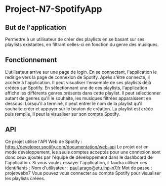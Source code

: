 # Project-N7-SpotifyApp

## But de l'application
Permettre à un utilisateur de créer des playlists en se basant sur ses playlists existantes, en filtrant celles-ci en fonction du genre des musiques.

## Fonctionnement
L'utilisateur arrive sur une page de login. En se connectant, l'application le redirige vers la page de connexion de Spotify.
Après s'être connecté, il accède à l'application. Il peut visualiser l'ensemble de ses playlists déjà créées sur Spotify.
En sélectionnant une de ces playlists, l'application affiche les différents genres présents dans cette playlist.
Il peut sélectionner autant de genres qu'il le souhaite, les musiques filtrées apparaissent en dessous.
Lorsqu'il a terminé, il peut entrer le nom de la playlist qu'il souhaite créer et appuyer sur le bouton de création.
La playlist est créée puis remplie, il peut la visualiser sur son compte Spotify.

## API
Ce projet utilise l'API Web de Spotify : https://developer.spotify.com/documentation/web-api
Le projet est en mode développement, les seuls comptes acceptés pour une connexion sont donc ceux ajoutés par l'équipe de développement dans le dashboard de l'application.
Si vous voulez essayer l'application, il faudra utiliser ces identifiants :
Nom d'utilisateur : paul.arago@etu.inp-n7.fr
Mot de passe : projetwebn7
Vous pouvez vous connecter au compte Spotify pour visualiser les playlists créées.
